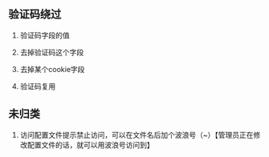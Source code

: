 ## 验证码绕过

1. 验证码字段的值

2. 去掉验证码这个字段

3. 去掉某个cookie字段

4. 验证码复用





## 未归类

1. 访问配置文件提示禁止访问，可以在文件名后加个波浪号（~）【管理员正在修改配置文件的话，就可以用波浪号访问到】
